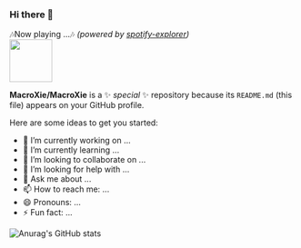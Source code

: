 ### Hi there 👋

<p>
  🎶Now playing ...🎶 <em>(powered by <a href="https://github.com/MrStanDu33/spotify-informer">spotify-explorer</a>)</em><br/>
  <a href="http://spotify-informer.daniels-roth-stan.fr/">
    <img height="75" src="http://spotify-informer.daniels-roth-stan.fr/api"/>
  </a>
</p>

**MacroXie/MacroXie** is a ✨ _special_ ✨ repository because its `README.md` (this file) appears on your GitHub profile.

Here are some ideas to get you started:

- 🔭 I’m currently working on ...
- 🌱 I’m currently learning ...
- 👯 I’m looking to collaborate on ...
- 🤔 I’m looking for help with ...
- 💬 Ask me about ...
- 📫 How to reach me: ...
- 😄 Pronouns: ...
- ⚡ Fun fact: ...

![Anurag's GitHub stats](https://github-readme-stats-jade-tau-57.vercel.app/api?username=anuraghazra&show_icons=true&theme=transparent)
